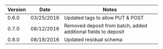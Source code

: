 Version  |Date          |Notes
---------|--------------|-------
0.6.0    |03/25/2016    |Updated tags to allow PUT & POST
0.7.0    |08/12/2016    |Removed deposit from batch, added additional fields to deposit
0.8.0    |08/18/2016    |Updated residual schema